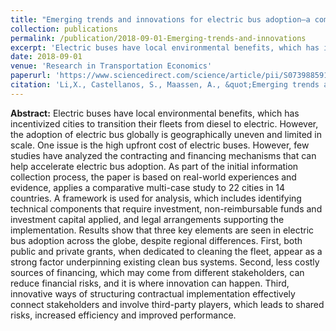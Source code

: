 ```yaml
---
title: "Emerging trends and innovations for electric bus adoption—a comparative case study of contracting and financing of 22 cities in the Americas, Asia-Pacific, and Europe"
collection: publications
permalink: /publication/2018-09-01-Emerging-trends-and-innovations
excerpt: 'Electric buses have local environmental benefits, which has incentivized cities to transition their fleets from diesel to electric. However, the adoption of electric bus globally is geographically uneven and limited in scale. One issue is the high upfront cost of electric buses. However, few studies have analyzed the contracting and financing mechanisms that can help accelerate electric bus adoption. As part of the initial information collection process, the paper is based on real-world experiences and evidence, applies a comparative multi-case study to 22 cities in 14 countries.'
date: 2018-09-01
venue: 'Research in Transportation Economics'
paperurl: 'https://www.sciencedirect.com/science/article/pii/S0739885917302330'
citation: 'Li,X., Castellanos, S., Maassen, A., &quot;Emerging trends and innovations for electric bus adoption—a comparative case study of contracting and financing of 22 cities in the Americas, Asia-Pacific, and Europe.&quot; <i>Research in Transportation Economics</i>. 69, 470-481'
---
```

<b>Abstract:</b>
Electric buses have local environmental benefits, which has incentivized cities to transition their fleets from diesel to electric. However, the adoption of electric bus globally is geographically uneven and limited in scale. One issue is the high upfront cost of electric buses. However, few studies have analyzed the contracting and financing mechanisms that can help accelerate electric bus adoption. As part of the initial information collection process, the paper is based on real-world experiences and evidence, applies a comparative multi-case study to 22 cities in 14 countries. A framework is used for analysis, which includes identifying technical components that require investment, non-reimbursable funds and investment capital applied, and legal arrangements supporting the implementation. Results show that three key elements are seen in electric bus adoption across the globe, despite regional differences. First, both public and private grants, when dedicated to cleaning the fleet, appear as a strong factor underpinning existing clean bus systems. Second, less costly sources of financing, which may come from different stakeholders, can reduce financial risks, and it is where innovation can happen. Third, innovative ways of structuring contractual implementation effectively connect stakeholders and involve third-party players, which leads to shared risks, increased efficiency and improved performance.
